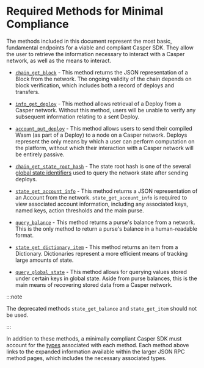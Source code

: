 # Required Methods for Minimal Compliance

The methods included in this document represent the most basic, fundamental endpoints for a viable and compliant Casper SDK. They allow the user to retrieve the information necessary to interact with a Casper network, as well as the means to interact.

* [`chain_get_block`](./json-rpc-informational.md#chain-get-block) - This method returns the JSON representation of a Block from the network. The ongoing validity of the chain depends on block verification, which includes both a record of deploys and transfers.

* [`info_get_deploy`](./json-rpc-informational.md#info-get-deploy) - This method allows retrieval of a Deploy from a Casper network. Without this method, users will be unable to verify any subsequent information relating to a sent Deploy.

* [`account_put_deploy`](./json-rpc-transactional.md#account-put-deploy) - This method allows users to send their compiled Wasm (as part of a Deploy) to a node on a Casper network. Deploys represent the only means by which a user can perform computation on the platform, without which their interaction with a Casper network will be entirely passive.

* [`chain_get_state_root_hash`](./json-rpc-informational.md#chain-get-state-root-hash) - The state root hash is one of the several [global state identifiers](./types_chain.md#globalstateidentifier) used to query the network state after sending deploys.

* [`state_get_account_info`](./json-rpc-informational.md#state-get-account-info) - This method returns a JSON representation of an Account from the network. `state_get_account_info` is required to view associated account information, including any associated keys, named keys, action thresholds and the main purse.

* [`query_balance`](./json-rpc-informational.md#query-balance) - This method returns a purse's balance from a network. This is the only method to return a purse's balance in a human-readable format.

* [`state_get_dictionary_item`](./json-rpc-informational.md#state-get-dictionary-item) - This method returns an item from a Dictionary. Dictionaries represent a more efficient means of tracking large amounts of state.

* [`query_global_state`](./json-rpc-informational.md#query-global-state) - This method allows for querying values stored under certain keys in global state. Aside from purse balances, this is the main means of recovering stored data from a Casper network.

:::note

The deprecated methods `state_get_balance` and `state_get_item` should not be used.

:::

In addition to these methods, a minimally compliant Casper SDK must account for the [types](./types_chain.md) associated with each method. Each method above links to the expanded information available within the larger JSON RPC method pages, which includes the necessary associated types.
